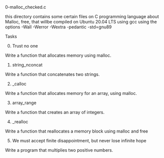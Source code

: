 0-malloc_checked.c

this directory contains some certain files on C programming language about Malloc, free, that willbe compiled on Ubuntu 20.04 LTS using gcc using the options -Wall -Werror -Wextra -pedantic -std=gnu89

Tasks

0. Trust no one

Write a function that allocates memory using malloc.

1. string_nconcat

Write a function that concatenates two strings.

2. _calloc

Write a function that allocates memory for an array, using malloc.

3. array_range

Write a function that creates an array of integers.

4. _realloc

Write a function that reallocates a memory block using malloc and free

5. We must accept finite disappointment, but never lose infinite hope

Write a program that multiplies two positive numbers.
